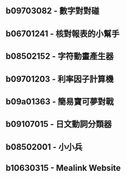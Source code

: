 ## b09703082 - 數字對對碰
## b06701241 - 核對報表的⼩幫⼿
## b08502152 - 字符動畫產生器
## b09701203 - 利率因子計算機
## b09a01363 - 簡易寶可夢對戰
## b09107015 - 日文動詞分類器
## b08502001 - 小小兵
## b10630315 - Mealink Website
